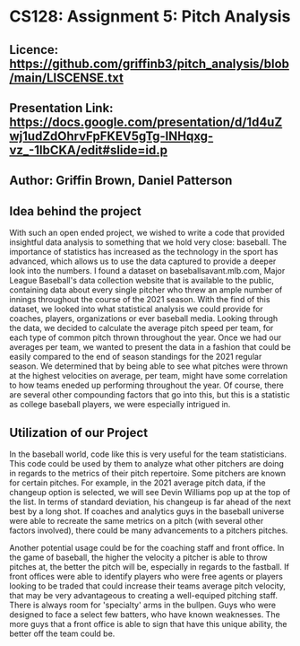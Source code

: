 # CS128: Assignment 5: Pitch Analysis

## Licence: https://github.com/griffinb3/pitch_analysis/blob/main/LISCENSE.txt

## Presentation Link: https://docs.google.com/presentation/d/1d4uZwj1udZdOhrvFpFKEV5gTg-lNHqxg-vz_-1lbCKA/edit#slide=id.p

## Author: Griffin Brown, Daniel Patterson

## Idea behind the project
With such an open ended project, we wished to write a code that provided insightful data analysis to something that we hold very close: baseball. The importance of statistics has increased as the technology in the sport has advanced, which allows us to use the data captured to provide a deeper look into the numbers. I found a dataset on baseballsavant.mlb.com, Major League Baseball's data collection website that is available to the public, containing data about every single pitcher who threw an ample number of innings throughout the course of the 2021 season. With the find of this dataset, we looked into what statistical analysis we could provide for coaches, players, organizations or ever baseball media. Looking through the data, we decided to calculate the average pitch speed per team, for each type of common pitch thrown throughout the year. Once we had our averages per team, we wanted to present the data in a fashion that could be easily compared to the end of season standings for the 2021 regular season. We determined that by being able to see what pitches were thrown at the highest velocities on average, per team, might have some correlation to how teams eneded up performing throughout the year. Of course, there are several other compounding factors that go into this, but this is a statistic as college baseball players, we were especially intrigued in.

## Utilization of our Project
In the baseball world, code like this is very useful for the team statisticians. This code could be used by them to analyze what other pitchers are doing in regards to the metrics of their pitch repertoire. Some pitchers are known for certain pitches. For example, in the 2021 average pitch data, if the changeup option is selected, we will see Devin Williams pop up at the top of the list. In terms of standard deviation, his changeup is far ahead of the next best by a long shot. If coaches and analytics guys in the baseball universe were able to recreate the same metrics on a pitch (with several other factors involved), there could be many advancements to a pitchers pitches.

Another potential usage could be for the coaching staff and front office. In the game of baseball, the higher the velocity a pitcher is able to throw pitches at, the better the pitch will be, especially in regards to the fastball. If front offices were able to identify players who were free agents or players looking to be traded that could increase their teams average pitch velocity, that may be very advantageous to creating a well-equiped pitching staff. There is always room for 'specialty' arms in the bullpen. Guys who were designed to face a select few batters, who have known weaknesses. The more guys that a front office is able to sign that have this unique ability, the better off the team could be.

